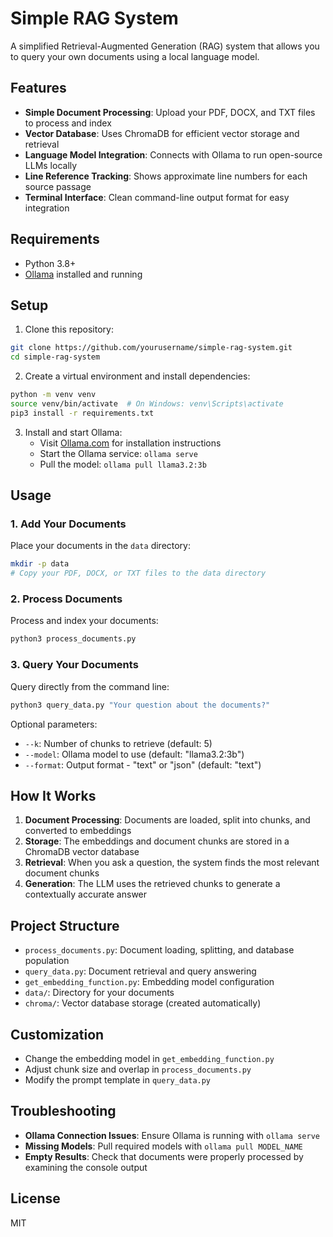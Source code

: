 # Simple RAG System

A simplified Retrieval-Augmented Generation (RAG) system that allows you to query your own documents using a local language model.

## Features

- **Simple Document Processing**: Upload your PDF, DOCX, and TXT files to process and index
- **Vector Database**: Uses ChromaDB for efficient vector storage and retrieval
- **Language Model Integration**: Connects with Ollama to run open-source LLMs locally
- **Line Reference Tracking**: Shows approximate line numbers for each source passage
- **Terminal Interface**: Clean command-line output format for easy integration

## Requirements

- Python 3.8+
- [Ollama](https://ollama.com) installed and running

## Setup

1. Clone this repository:
```bash
git clone https://github.com/yourusername/simple-rag-system.git
cd simple-rag-system
```

2. Create a virtual environment and install dependencies:
```bash
python -m venv venv
source venv/bin/activate  # On Windows: venv\Scripts\activate
pip3 install -r requirements.txt
```

3. Install and start Ollama:
   - Visit [Ollama.com](https://ollama.com) for installation instructions
   - Start the Ollama service: `ollama serve`
   - Pull the model: `ollama pull llama3.2:3b`

## Usage

### 1. Add Your Documents

Place your documents in the `data` directory:
```bash
mkdir -p data
# Copy your PDF, DOCX, or TXT files to the data directory
```

### 2. Process Documents

Process and index your documents:
```bash
python3 process_documents.py
```

### 3. Query Your Documents

Query directly from the command line:
```bash
python3 query_data.py "Your question about the documents?"
```

Optional parameters:
- `--k`: Number of chunks to retrieve (default: 5)
- `--model`: Ollama model to use (default: "llama3.2:3b")
- `--format`: Output format - "text" or "json" (default: "text")

## How It Works

1. **Document Processing**: Documents are loaded, split into chunks, and converted to embeddings
2. **Storage**: The embeddings and document chunks are stored in a ChromaDB vector database
3. **Retrieval**: When you ask a question, the system finds the most relevant document chunks
4. **Generation**: The LLM uses the retrieved chunks to generate a contextually accurate answer

## Project Structure

- `process_documents.py`: Document loading, splitting, and database population
- `query_data.py`: Document retrieval and query answering
- `get_embedding_function.py`: Embedding model configuration
- `data/`: Directory for your documents
- `chroma/`: Vector database storage (created automatically)

## Customization

- Change the embedding model in `get_embedding_function.py`
- Adjust chunk size and overlap in `process_documents.py`
- Modify the prompt template in `query_data.py`

## Troubleshooting

- **Ollama Connection Issues**: Ensure Ollama is running with `ollama serve`
- **Missing Models**: Pull required models with `ollama pull MODEL_NAME`
- **Empty Results**: Check that documents were properly processed by examining the console output

## License

MIT

